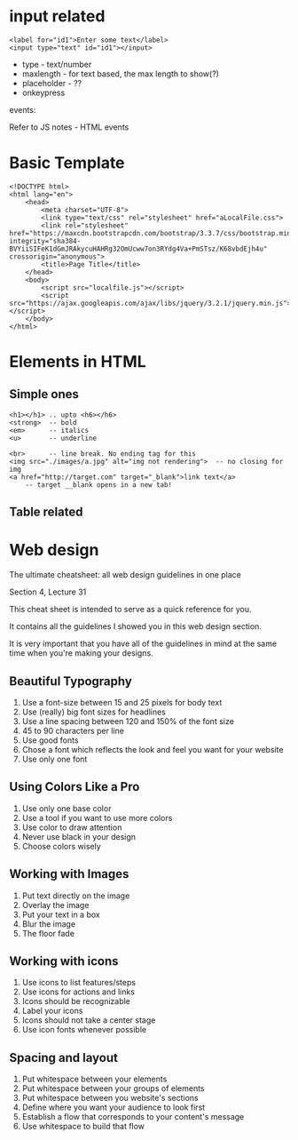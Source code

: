 # input related

```
<label for="id1">Enter some text</label>
<input type="text" id="id1"></input>
```

* type       - text/number
* maxlength  - for text based, the max length to show(?)
* placeholder - ??
* onkeypress

events:

Refer to JS notes - HTML events

# Basic Template

```
<!DOCTYPE html>
<html lang="en">
    <head>
        <meta charset="UTF-8">
        <link type="text/css" rel="stylesheet" href="aLocalFile.css">
        <link rel="stylesheet" href="https://maxcdn.bootstrapcdn.com/bootstrap/3.3.7/css/bootstrap.min.css" integrity="sha384-BVYiiSIFeK1dGmJRAkycuHAHRg32OmUcww7on3RYdg4Va+PmSTsz/K68vbdEjh4u" crossorigin="anonymous">
        <title>Page Title</title>
    </head>
    <body>
        <script src="localfile.js"></script>
        <script src="https://ajax.googleapis.com/ajax/libs/jquery/3.2.1/jquery.min.js"></script>
    </body>
</html>
```

# Elements in HTML

## Simple ones


```
<h1></h1> .. upto <h6></h6>
<strong>  -- bold
<em>      -- italics
<u>       -- underline

<br>      -- line break. No ending tag for this
<img src="./images/a.jpg" alt="img not rendering">  -- no closing for img
<a href="http://target.com" target="_blank">link text</a>
    -- target __blank opens in a new tab!
```

## Table related

<thead>
<tbody>


# Web design

The ultimate cheatsheet: all web design guidelines in one place

Section 4, Lecture 31

This cheat sheet is intended to serve as a quick reference for you.

It contains all the guidelines I showed you in this web design section.

It is very important that you have all of the guidelines in mind at the same
time when you're making your designs.


## Beautiful Typography

1. Use a font-size between 15 and 25 pixels for body text
2. Use (really) big font sizes for headlines
3. Use a line spacing between 120 and 150% of the font size
4. 45 to 90 characters per line
5. Use good fonts
6. Chose a font which reflects the look and feel you want for your website
7. Use only one font

## Using Colors Like a Pro

1. Use only one base color
2. Use a tool if you want to use more colors
3. Use color to draw attention
4. Never use black in your design
5. Choose colors wisely

## Working with Images

1. Put text directly on the image
2. Overlay the image
3. Put your text in a box
4. Blur the image
5. The floor fade

## Working with icons

1. Use icons to list features/steps
2. Use icons for actions and links
3. Icons should be recognizable
4. Label your icons
5. Icons should not take a center stage
6. Use icon fonts whenever possible

## Spacing and layout

1. Put whitespace between your elements
2. Put whitespace between your groups of elements
3. Put whitespace between you website's sections
4. Define where you want your audience to look first
5. Establish a flow that corresponds to your content's message
6. Use whitespace to build that flow
